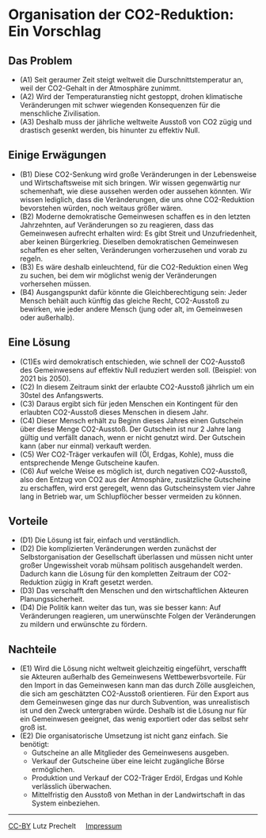 
# Organisation der CO2-Reduktion: Ein Vorschlag

## Das Problem

- (A1) Seit geraumer Zeit steigt weltweit die Durschnittstemperatur an,
  weil der CO2-Gehalt in der Atmosphäre zunimmt.
- (A2) Wird der Temperaturanstieg nicht gestoppt, 
  drohen klimatische Veränderungen mit schwer wiegenden Konsequenzen 
  für die menschliche Zivilisation.
- (A3) Deshalb muss der jährliche weltweite Ausstoß von CO2 zügig und drastisch
  gesenkt werden, bis hinunter zu effektiv Null.

## Einige Erwägungen

- (B1) Diese CO2-Senkung wird große Veränderungen in der Lebensweise und
  Wirtschaftsweise mit sich bringen.
  Wir wissen gegenwärtig nur schemenhaft, wie diese aussehen werden oder
  aussehen könnten.
  Wir wissen lediglich, dass die Veränderungen, die uns ohne CO2-Reduktion
  bevorstehen würden, noch weitaus größer wären.
- (B2) Moderne demokratische Gemeinwesen schaffen es in den letzten Jahrzehnten,
  auf Veränderungen so zu reagieren, dass das Gemeinwesen aufrecht erhalten
  wird: Es gibt Streit und Unzufriedenheit, aber keinen Bürgerkrieg.
  Dieselben demokratischen Gemeinwesen schaffen es eher selten,
  Veränderungen vorherzusehen und vorab zu regeln.
- (B3) Es wäre deshalb einleuchtend, 
  für die CO2-Reduktion einen Weg zu suchen,
  bei dem wir möglichst wenig der Veränderungen vorhersehen müssen.
- (B4) Ausgangspunkt dafür könnte die Gleichberechtigung sein:
  Jeder Mensch behält auch künftig das gleiche Recht, CO2-Ausstoß zu bewirken,
  wie jeder andere Mensch (jung oder alt, im Gemeinwesen oder außerhalb).


## Eine Lösung

- (C1)Es wird demokratisch entschieden, wie schnell der CO2-Ausstoß des
  Gemeinwesens auf effektiv Null reduziert werden soll.
  (Beispiel: von 2021 bis 2050).
- (C2) In diesem Zeitraum sinkt der erlaubte CO2-Ausstoß jährlich um
  ein 30stel des Anfangswerts.
- (C3) Daraus ergibt sich für jeden Menschen ein Kontingent für den
  erlaubten CO2-Ausstoß dieses Menschen in diesem Jahr.
- (C4) Dieser Mensch erhält zu Beginn dieses Jahres einen Gutschein über diese
  Menge CO2-Ausstoß. 
  Der Gutschein ist nur 2 Jahre lang gültig und
  verfällt danach, wenn er nicht genutzt wird.
  Der Gutschein kann (aber nur einmal) verkauft werden.
- (C5) Wer CO2-Träger verkaufen will (Öl, Erdgas, Kohle), muss die entsprechende
  Menge Gutscheine kaufen.
- (C6) Auf welche Weise es möglich ist, durch negativen CO2-Ausstoß, 
  also den Entzug von CO2 aus der Atmosphäre,
  zusätzliche Gutscheine zu erschaffen, wird erst geregelt,
  wenn das Gutscheinsystem vier Jahre lang in Betrieb war,
  um Schlupflöcher besser vermeiden zu können.


## Vorteile

- (D1) Die Lösung ist fair, einfach und verständlich.
- (D2) Die komplizierten Veränderungen werden zunächst der Selbstorganisation
  der Gesellschaft überlassen und müssen nicht unter großer Ungewissheit
  vorab mühsam politisch ausgehandelt werden.
  Dadurch kann die Lösung für den kompletten Zeitraum der CO2-Reduktion
  zügig in Kraft gesetzt werden.
- (D3) Das verschafft den Menschen und den wirtschaftlichen Akteuren 
  Planungssicherheit.
- (D4) Die Politik kann weiter das tun, was sie besser kann:
  Auf Veränderungen reagieren, um unerwünschte Folgen der Veränderungen
  zu mildern und erwünschte zu fördern.


## Nachteile

- (E1) Wird die Lösung nicht weltweit gleichzeitig eingeführt, verschafft sie
  Akteuren außerhalb des Gemeinwesens Wettbewerbsvorteile.
  Für den Import in das Gemeinwesen kann man das durch Zölle ausgleichen,
  die sich am geschätzten CO2-Ausstoß orientieren.
  Für den Export aus dem Gemeinwesen ginge das nur durch Subvention,
  was unrealistisch ist und den Zweck untergraben würde.
  Deshalb ist die Lösung nur für ein Gemeinwesen geeignet, das wenig
  exportiert oder das selbst sehr groß ist.
- (E2) Die organisatorische Umsetzung ist nicht ganz einfach. Sie benötigt:
  - Gutscheine an alle Mitglieder des Gemeinwesens ausgeben.
  - Verkauf der Gutscheine über eine leicht zugängliche Börse ermöglichen.
  - Produktion und Verkauf der CO2-Träger Erdöl, Erdgas und Kohle
    verlässlich überwachen.
  - Mittelfristig den Ausstoß von Methan in der Landwirtschaft in das
    System einbeziehen.

-------------------------------------------------------------------------------

[CC-BY](https://creativecommons.org/licenses/by/4.0/deed.de) Lutz Prechelt
&nbsp;&nbsp;&nbsp;
[Impressum](/impressum.md)
